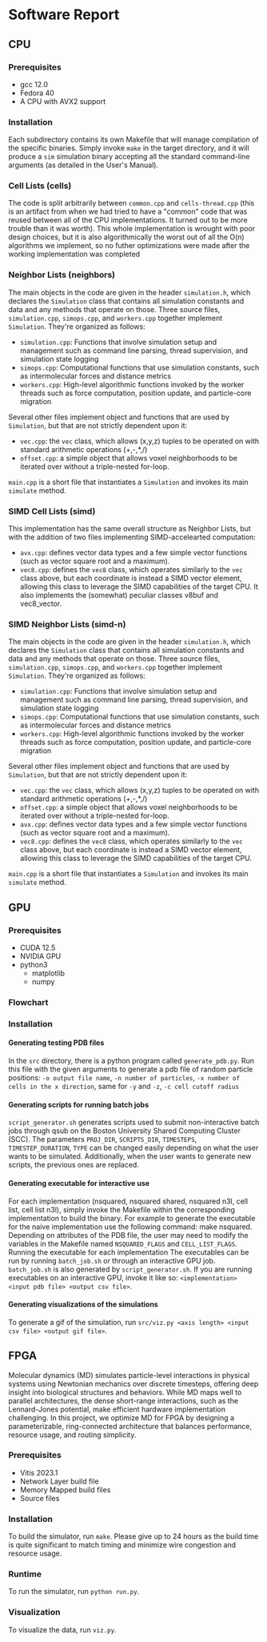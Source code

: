 # Software Report

## CPU

### Prerequisites

* gcc 12.0
* Fedora 40
* A CPU with AVX2 support

### Installation

Each subdirectory contains its own Makefile that will manage compilation of the specific binaries. Simply invoke `make` in the target directory, and it will produce a `sim` simulation binary accepting all the standard command-line arguments (as detailed in the User's Manual).

### Cell Lists (cells)

The code is split arbitrarily between `common.cpp` and `cells-thread.cpp` (this is an artifact from when we had tried to have a "common" code that was reused between all of the CPU implementations. It turned out to be more trouble than it was worth). This whole implementation is wrought with poor design choices, but it is also algorithmically the worst out of all the O(n) algorithms we implement, so no futher optimizations were made after the working implementation was completed

### Neighbor Lists (neighbors)

The main objects in the code are given in the header `simulation.h`, which declares the `Simulation` class that contains all simulation constants and data and any methods that operate on those. Three source files, `simulation.cpp`, `simops.cpp`, and `workers.cpp` together implement `Simulation`. They're organized as follows:
* `simulation.cpp`: Functions that involve simulation setup and management such as command line parsing, thread supervision, and simulation state logging
* `simops.cpp`: Computational functions that use simulation constants, such as intermolecular forces and distance metrics
* `workers.cpp`: High-level algorithmic functions invoked by the worker threads such as force computation, position update, and particle-core migration

Several other files implement object and functions that are used by `Simulation`, but that are not strictly dependent upon it:
* `vec.cpp`: the `vec` class, which allows (x,y,z) tuples to be operated on with standard arithmetic operations (+,-,\*,/)
* `offset.cpp`: a simple object that allows voxel neighborhoods to be iterated over without a triple-nested for-loop.

`main.cpp` is a short file that instantiates a `Simulation` and invokes its main `simulate` method.

### SIMD Cell Lists (simd)

This implementation has the same overall structure as Neighbor Lists, but with the addition of two files implementing SIMD-accelearted computation:

* `avx.cpp`: defines vector data types and a few simple vector functions (such as vector square root and a maximum).
* `vec8.cpp`: defines the `vec8` class, which operates similarly to the `vec` class above, but each coordinate is instead a SIMD vector element, allowing this class to leverage the SIMD capabilities of the target CPU. It also implements the (somewhat) peculiar classes v8buf and vec8\_vector.

### SIMD Neighbor Lists (simd-n)

The main objects in the code are given in the header `simulation.h`, which declares the `Simulation` class that contains all simulation constants and data and any methods that operate on those. Three source files, `simulation.cpp`, `simops.cpp`, and `workers.cpp` together implement `Simulation`. They're organized as follows:
* `simulation.cpp`: Functions that involve simulation setup and management such as command line parsing, thread supervision, and simulation state logging
* `simops.cpp`: Computational functions that use simulation constants, such as intermolecular forces and distance metrics
* `workers.cpp`: High-level algorithmic functions invoked by the worker threads such as force computation, position update, and particle-core migration

Several other files implement object and functions that are used by `Simulation`, but that are not strictly dependent upon it:
* `vec.cpp`: the `vec` class, which allows (x,y,z) tuples to be operated on with standard arithmetic operations (+,-,\*,/)
* `offset.cpp`: a simple object that allows voxel neighborhoods to be iterated over without a triple-nested for-loop.
* `avx.cpp`: defines vector data types and a few simple vector functions (such as vector square root and a maximum).
* `vec8.cpp`: defines the `vec8` class, which operates similarly to the `vec` class above, but each coordinate is instead a SIMD vector element, allowing this class to leverage the SIMD capabilities of the target CPU.

`main.cpp` is a short file that instantiates a `Simulation` and invokes its main `simulate` method.


## GPU


### Prerequisites
* CUDA 12.5
* NVIDIA GPU
* python3
    * matplotlib
    * numpy

### Flowchart

### Installation

#### Generating testing PDB files
In the `src` directory, there is a python program called `generate_pdb.py`. Run this file with the given arguments to generate a pdb file of random particle positions: `-o output file name`, `-n number of particles`, `-x number of cells in the x direction`, same for `-y` and `-z`, `-c cell cutoff radius`
#### Generating scripts for running batch jobs
`script_generator.sh` generates scripts used to submit non-interactive batch jobs through qsub on the Boston University Shared Computing Cluster (SCC). The parameters `PROJ_DIR`, `SCRIPTS_DIR`, `TIMESTEPS`, `TIMESTEP_DURATION`, `TYPE` can be changed easily depending on what the user wants to be simulated. Additionally, when the user wants to generate new scripts, the previous ones are replaced.   
#### Generating executable for interactive use
For each implementation (nsquared, nsquared shared, nsquared n3l, cell list, cell list n3l), simply invoke the Makefile within the corresponding implementation to build the binary. For example to generate the executable for the naive implementation use the following command: make nsquared. Depending on attributes of the PDB file, the user may need to modify the variables in the Makefile named `NSQUARED_FLAGS` and `CELL_LIST_FLAGS`.
Running the executable for each implementation
The executables can be run by running `batch_job.sh` or through an interactive GPU job. `batch_job.sh` is also generated by `script_generator.sh`. If you are running executables on an interactive GPU, invoke it like so: `<implementation> <input pdb file> <output csv file>`.
#### Generating visualizations of the simulations
 To generate a gif of the simulation, run `src/viz.py <axis length> <input csv file> <output gif file>`.




## FPGA

Molecular dynamics (MD) simulates particle-level interactions in physical systems using Newtonian mechanics over discrete timesteps, offering deep insight into biological structures and behaviors. While MD maps well to parallel architectures, the dense short-range interactions, such as the Lennard-Jones potential, make efficient hardware implementation challenging. In this project, we optimize MD for FPGA by designing a parameterizable, ring-connected architecture that balances performance, resource usage, and routing simplicity.


### Prerequisites

* Vitis 2023.1
* Network Layer build file
* Memory Mapped build files
* Source files


### Installation




To build the simulator, run ```make```. Please give up to 24 hours as the build time is quite significant to match timing and minimize wire congestion and resource usage.

### Runtime

To run the simulator, run ```python run.py```.


### Visualization

To visualize the data, run ```viz.py```.
